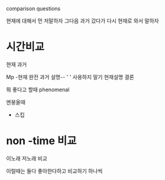 comparison questions 

현재에 대해서 먼 저말하자
그다음 과거 갔다가 
다시 현재로 와서 말하자


# 시간비교 
현재 과거

Mp -현재 완전
과거 설명-- ' ' 사용하지 말기 
현재설명
결론

뭐 좋다고 할때 
phenomenal

멘붕올때
- 스킵

# non -time 비교
이노래 저노래 비교

이럴때는
둘다 좋아한다하고
비교하기 하나씩 
